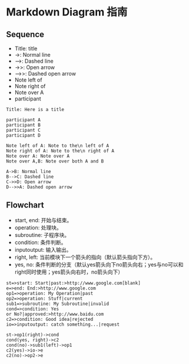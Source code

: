 # Markdown Diagram 指南

## Sequence

- Title: title
- ->: Normal line
- -->: Dashed line
- ->>: Open arrow
- -->>: Dashed open arrow
- Note left of
- Note right of
- Note over A
- participant

```sequence
Title: Here is a title

participant A
participant B
participant C
participant D

Note left of A: Note to the\n left of A
Note right of A: Note to the\n right of A
Note over A: Note over A
Note over A,B: Note over both A and B

A->B: Normal line
B-->C: Dashed line
C->>D: Open arrow
D-->>A: Dashed open arrow

```

## Flowchart

- start, end: 开始与结束。
- operation: 处理块。
- subroutine: 子程序块。
- condition: 条件判断。
- inputoutput: 输入输出。
- right, left: 当前模块下一个箭头的指向（默认箭头指向下方）。
- yes, no: 条件判断的分支（默认yes箭头向下no箭头向右；yes与no可以和right同时使用；yes箭头向右时，no箭头向下）

```flow
st=>start: Start|past:>http://www.google.com[blank]
e=>end: End:>http://www.google.com
op1=>operation: My Operation|past
op2=>operation: Stuff|current
sub1=>subroutine: My Subroutine|invalid
cond=>condition: Yes 
or No?|approved:>http://www.baidu.com
c2=>condition: Good idea|rejected
io=>inputoutput: catch something...|request

st->op1(right)->cond
cond(yes, right)->c2
cond(no)->sub1(left)->op1
c2(yes)->io->e
c2(no)->op2->e
```

